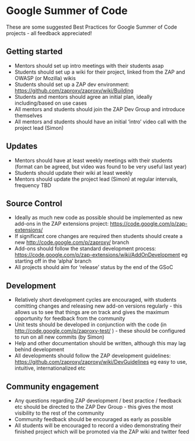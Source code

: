 # Google Summer of Code

These are some suggested Best Practices for Google Summer of Code projects - all feedback appreciated!

## Getting started
  * Mentors should set up intro meetings with their students asap
  * Students should set up a wiki for their project, linked from the ZAP and OWASP (or Mozilla) wikis
  * Students should set up a ZAP dev environment: https://github.com/zaproxy/zaproxy/wiki/Building
  * Students and mentors should agree an initial plan, ideally including/based on use cases
  * All mentors and students should join the ZAP Dev Group and introduce themselves
  * All mentors and students should have an initial ‘intro’ video call with the project lead (Simon)

## Updates
  * Mentors should have at least weekly meetings with their students (format can be agreed, but video was found to be very useful last year)
  * Students should update their wiki at least weekly
  * Mentors should update the project lead (Simon) at regular intervals, frequency TBD

## Source Control
  * Ideally as much new code as possible should be implemented as new add-ons in the ZAP extensions project: https://code.google.com/p/zap-extensions/
  * If significant core changes are required then students should create a new http://code.google.com/p/zaproxy/ branch
  * Add-ons should follow the standard development process: https://code.google.com/p/zap-extensions/wiki/AddOnDevelopment eg starting off in the ‘alpha’ branch
  * All projects should aim for ‘release’ status by the end of the GSoC

## Development
  * Relatively short development cycles are encouraged, with students comitting changes and releasing new add-on versions regularly - this allows us to see that things are on track and gives the maximum opportunity for feedback from the community
  * Unit tests should be developed in conjunction with the code (in http://code.google.com/p/zaproxy-test/ ) - these should be configured to run on all new commits (by Simon)
  * Help and other documentation should be written, although this may lag behind development
  * All developments should follow the ZAP development guidelines: https://github.com/zaproxy/zaproxy/wiki/DevGuidelines eg easy to use, intuitive, internationalized etc

## Community engagement
  * Any questions regarding ZAP development / best practice / feedback etc should be directed to the ZAP Dev Group - this gives the most visibility to the rest of the community
  * Community feedback should be encouraged as early as possible
  * All students will be encouraged to record a video demonstrating their finished project which will be promoted via the ZAP wiki and twitter feed